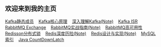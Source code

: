 ## 欢迎来到我的主页

[Kafka静态成员](kafka-static-membership.md) &nbsp;&nbsp;
[Kafka核心原理](kafka-main.md) &nbsp;&nbsp;
[深入理解Kafka(Note)](kafka-core.md) &nbsp;&nbsp;
[Kafka ISR](kafka-isr.md) &nbsp;&nbsp;
[RabbitMQ Exchange](rabbitmq-exchange.md) &nbsp;&nbsp;
[RabbitMQ实战指南(Note)](rabbitmq-guide.md) &nbsp;&nbsp;
[RabbitMQ高可用性](rabbitmq-high-availability.md) &nbsp;&nbsp;
[Redisson分布式锁](java-redisson.md) &nbsp;&nbsp;
[Redis深度历险(Note)](redis-deep.md) &nbsp;&nbsp;
[Redis设计与实现(Note)](redis-design.md) &nbsp;&nbsp;
[MySQL索引](mysql-index.md) &nbsp;&nbsp;
[Java CountDownLatch](java-CountDownLatch.md) &nbsp;&nbsp;
